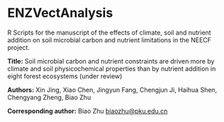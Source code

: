 # ENZVectAnalysis

R Scripts for the manuscript of the effects of climate, soil and nutrient addition on soil microbial carbon and nutrient limitations in the NEECF project.

**Title:** Soil microbial carbon and nutrient constraints are driven more by climate and soil physicochemical properties than by nutrient addition in eight forest ecosystems (under review)

**Authors:** Xin Jing, Xiao Chen, Jingyun Fang, Chengjun Ji, Haihua Shen, Chengyang Zheng, Biao Zhu

**Corresponding author:** Biao Zhu <biaozhu@pku.edu.cn>
